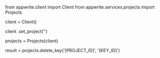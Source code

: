 from appwrite.client import Client
from appwrite.services.projects import Projects

client = Client()

client
    .set_project('')

projects = Projects(client)

result = projects.delete_key('[PROJECT_ID]', '[KEY_ID]')

